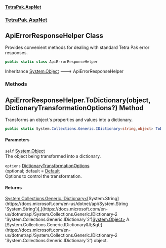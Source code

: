 #### [TetraPak.AspNet](index.md 'index')
### [TetraPak.AspNet](TetraPak_AspNet.md 'TetraPak.AspNet')
## ApiErrorResponseHelper Class
Provides convenient methods for dealing with standard Tetra Pak error responses.   
```csharp
public static class ApiErrorResponseHelper
```

Inheritance [System.Object](https://docs.microsoft.com/en-us/dotnet/api/System.Object 'System.Object') &#129106; ApiErrorResponseHelper  
### Methods
<a name='TetraPak_AspNet_ApiErrorResponseHelper_ToDictionary(object_TetraPak_AspNet_DictionaryTransformationOptions_)'></a>
## ApiErrorResponseHelper.ToDictionary(object, DictionaryTransformationOptions?) Method
Transforms an object's properties and values into a dictionary.  
```csharp
public static System.Collections.Generic.IDictionary<string,object> ToDictionary(this object self, TetraPak.AspNet.DictionaryTransformationOptions? options=null);
```
#### Parameters
<a name='TetraPak_AspNet_ApiErrorResponseHelper_ToDictionary(object_TetraPak_AspNet_DictionaryTransformationOptions_)_self'></a>
`self` [System.Object](https://docs.microsoft.com/en-us/dotnet/api/System.Object 'System.Object')  
The object being transformed into a dictionary.  
  
<a name='TetraPak_AspNet_ApiErrorResponseHelper_ToDictionary(object_TetraPak_AspNet_DictionaryTransformationOptions_)_options'></a>
`options` [DictionaryTransformationOptions](TetraPak_AspNet_DictionaryTransformationOptions.md 'TetraPak.AspNet.DictionaryTransformationOptions')  
(optional; default = [Default](TetraPak_AspNet_DictionaryTransformationOptions.md#TetraPak_AspNet_DictionaryTransformationOptions_Default 'TetraPak.AspNet.DictionaryTransformationOptions.Default')  
Options to control the transformation.  
  
#### Returns
[System.Collections.Generic.IDictionary&lt;](https://docs.microsoft.com/en-us/dotnet/api/System.Collections.Generic.IDictionary-2 'System.Collections.Generic.IDictionary`2')[System.String](https://docs.microsoft.com/en-us/dotnet/api/System.String 'System.String')[,](https://docs.microsoft.com/en-us/dotnet/api/System.Collections.Generic.IDictionary-2 'System.Collections.Generic.IDictionary`2')[System.Object](https://docs.microsoft.com/en-us/dotnet/api/System.Object 'System.Object')[&gt;](https://docs.microsoft.com/en-us/dotnet/api/System.Collections.Generic.IDictionary-2 'System.Collections.Generic.IDictionary`2')  
A [System.Collections.Generic.IDictionary&lt;&gt;](https://docs.microsoft.com/en-us/dotnet/api/System.Collections.Generic.IDictionary-2 'System.Collections.Generic.IDictionary`2') object.  
  

